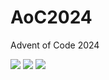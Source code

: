 # AoC2024
Advent of Code 2024


<!--- advent_readme_stars table --->


![](https://img.shields.io/badge/day%20📅-18-blue) ![](https://img.shields.io/badge/stars%20⭐-9-yellow) ![](https://img.shields.io/badge/days%20completed-4-red)